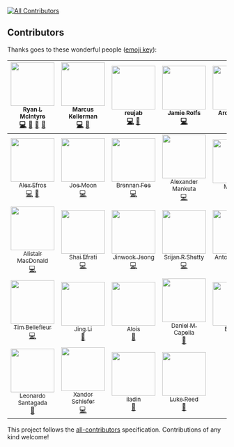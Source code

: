 
[![All Contributors](https://img.shields.io/badge/all_contributors-32-orange.svg?style=flat-square)](#contributors)
## Contributors

Thanks goes to these wonderful people ([emoji key](https://github.com/kentcdodds/all-contributors#emoji-key)):

<!-- ALL-CONTRIBUTORS-LIST:START - Do not remove or modify this section -->
| [<img src="https://avatars0.githubusercontent.com/u/8083459?v=4" width="100px;"/><br /><sub>Ryan L McIntyre</sub>](http://RyanLMcIntyre.com)<br />[💻](https://github.com/ryanoasis/nerd-fonts/commits?author=ryanoasis "Code") [📖](https://github.com/ryanoasis/nerd-fonts/commits?author=ryanoasis "Documentation") [🎨](#design-ryanoasis "Design") [👀](#review-ryanoasis "Reviewed Pull Requests") | [<img src="https://avatars3.githubusercontent.com/u/4368882?v=4" width="100px;"/><br /><sub>Marcus Kellerman</sub>](https://github.com/sharkusk)<br />[💻](https://github.com/ryanoasis/nerd-fonts/commits?author=sharkusk "Code") [👀](#review-sharkusk "Reviewed Pull Requests") | [<img src="https://avatars3.githubusercontent.com/u/23725670?v=4" width="100px;"/><br /><sub>reujab</sub>](https://github.com/reujab)<br />[💻](https://github.com/ryanoasis/nerd-fonts/commits?author=reujab "Code") [📖](https://github.com/ryanoasis/nerd-fonts/commits?author=reujab "Documentation") | [<img src="https://avatars2.githubusercontent.com/u/288160?v=4" width="100px;"/><br /><sub>Jamie Rolfs</sub>](http://jamie.rolfs.sh)<br />[💻](https://github.com/ryanoasis/nerd-fonts/commits?author=jrolfs "Code") | [<img src="https://avatars1.githubusercontent.com/u/50637?v=4" width="100px;"/><br /><sub>Aron Griffis</sub>](http://arongriffis.com)<br />[💻](https://github.com/ryanoasis/nerd-fonts/commits?author=agriffis "Code") [📖](https://github.com/ryanoasis/nerd-fonts/commits?author=agriffis "Documentation") | [<img src="https://avatars2.githubusercontent.com/u/26514778?v=4" width="100px;"/><br /><sub>morrme</sub>](https://github.com/morrme)<br />[💻](https://github.com/ryanoasis/nerd-fonts/commits?author=morrme "Code") | [<img src="https://avatars1.githubusercontent.com/u/9766?v=4" width="100px;"/><br /><sub>Daniel Hahler</sub>](https://daniel.hahler.de/)<br />[💻](https://github.com/ryanoasis/nerd-fonts/commits?author=blueyed "Code") [📖](https://github.com/ryanoasis/nerd-fonts/commits?author=blueyed "Documentation") |
| :---: | :---: | :---: | :---: | :---: | :---: | :---: |
| [<img src="https://avatars0.githubusercontent.com/u/1354301?v=4" width="100px;"/><br /><sub>Alex Efros</sub>](https://powerman.name/)<br />[💻](https://github.com/ryanoasis/nerd-fonts/commits?author=powerman "Code") [📖](https://github.com/ryanoasis/nerd-fonts/commits?author=powerman "Documentation") | [<img src="https://avatars3.githubusercontent.com/u/845857?v=4" width="100px;"/><br /><sub>Joe Moon</sub>](https://joe.xoxomoon.com)<br />[💻](https://github.com/ryanoasis/nerd-fonts/commits?author=sodiumjoe "Code") | [<img src="https://avatars3.githubusercontent.com/u/607863?v=4" width="100px;"/><br /><sub>Brennan Fee</sub>](https://github.com/brennanfee)<br />[💻](https://github.com/ryanoasis/nerd-fonts/commits?author=brennanfee "Code") | [<img src="https://avatars3.githubusercontent.com/u/7405?v=4" width="100px;"/><br /><sub>Alexander Mankuta</sub>](https://pointless.one/)<br />[💻](https://github.com/ryanoasis/nerd-fonts/commits?author=pointlessone "Code") | [<img src="https://avatars2.githubusercontent.com/u/10278096?v=4" width="100px;"/><br /><sub>Melanie</sub>](http://berkley.io)<br />[👀](#review-her "Reviewed Pull Requests") [📖](https://github.com/ryanoasis/nerd-fonts/commits?author=her "Documentation") | [<img src="https://avatars3.githubusercontent.com/u/145816?v=4" width="100px;"/><br /><sub>David McKay</sub>](https://rawkode.io)<br />[💻](https://github.com/ryanoasis/nerd-fonts/commits?author=rawkode "Code") [📖](https://github.com/ryanoasis/nerd-fonts/commits?author=rawkode "Documentation") | [<img src="https://avatars3.githubusercontent.com/u/714?v=4" width="100px;"/><br /><sub>Kevin Ballard</sub>](http://kevin.sb.org)<br />[💻](https://github.com/ryanoasis/nerd-fonts/commits?author=kballard "Code") [📖](https://github.com/ryanoasis/nerd-fonts/commits?author=kballard "Documentation") |
| [<img src="https://avatars1.githubusercontent.com/u/1218446?v=4" width="100px;"/><br /><sub>Alistair MacDonald</sub>](https://f1lt3r.io)<br />[💻](https://github.com/ryanoasis/nerd-fonts/commits?author=F1LT3R "Code") | [<img src="https://avatars1.githubusercontent.com/u/899702?v=4" width="100px;"/><br /><sub>Shai Efrati</sub>](http://shaief.com)<br />[💻](https://github.com/ryanoasis/nerd-fonts/commits?author=shaief "Code") | [<img src="https://avatars2.githubusercontent.com/u/6695226?v=4" width="100px;"/><br /><sub>Jinwook Jeong</sub>](https://github.com/theGivingTree)<br />[💻](https://github.com/ryanoasis/nerd-fonts/commits?author=theGivingTree "Code") | [<img src="https://avatars3.githubusercontent.com/u/1744347?v=4" width="100px;"/><br /><sub>Srijan R Shetty</sub>](http://srijanshetty.in)<br />[💻](https://github.com/ryanoasis/nerd-fonts/commits?author=srijanshetty "Code") | [<img src="https://avatars1.githubusercontent.com/u/524706?v=4" width="100px;"/><br /><sub>Antoine Rahier</sub>](https://github.com/Twanislas)<br />[💻](https://github.com/ryanoasis/nerd-fonts/commits?author=Twanislas "Code") | [<img src="https://avatars3.githubusercontent.com/u/8861305?v=4" width="100px;"/><br /><sub>Andy Bearman</sub>](https://github.com/andybearman)<br />[📖](https://github.com/ryanoasis/nerd-fonts/commits?author=andybearman "Documentation") | [<img src="https://avatars1.githubusercontent.com/u/3309784?v=4" width="100px;"/><br /><sub>Aidan Harris</sub>](https://aidanharr.is)<br />[💻](https://github.com/ryanoasis/nerd-fonts/commits?author=aidanharris "Code") |
| [<img src="https://avatars2.githubusercontent.com/u/593185?v=4" width="100px;"/><br /><sub>Tim Bellefleur</sub>](https://github.com/nomoon)<br />[💻](https://github.com/ryanoasis/nerd-fonts/commits?author=nomoon "Code") | [<img src="https://avatars2.githubusercontent.com/u/352956?v=4" width="100px;"/><br /><sub>Jing Li</sub>](http://basgeekball.com)<br />[📖](https://github.com/ryanoasis/nerd-fonts/commits?author=thyrlian "Documentation") | [<img src="https://avatars2.githubusercontent.com/u/3449303?v=4" width="100px;"/><br /><sub>Alois</sub>](http://aloisdg.github.io/)<br />[📖](https://github.com/ryanoasis/nerd-fonts/commits?author=aloisdg "Documentation") | [<img src="https://avatars1.githubusercontent.com/u/3533182?v=4" width="100px;"/><br /><sub>Daniel M. Capella</sub>](https://danielcapella.com)<br />[📖](https://github.com/ryanoasis/nerd-fonts/commits?author=polyzen "Documentation") | [<img src="https://avatars2.githubusercontent.com/u/1146921?v=4" width="100px;"/><br /><sub>Bin Ury</sub>](http://twitter.com/bin_ury)<br />[📖](https://github.com/ryanoasis/nerd-fonts/commits?author=teddy-error "Documentation") | [<img src="https://avatars2.githubusercontent.com/u/21279036?v=4" width="100px;"/><br /><sub>Omar Baradei</sub>](https://github.com/OmarB97)<br />[📖](https://github.com/ryanoasis/nerd-fonts/commits?author=OmarB97 "Documentation") | [<img src="https://avatars0.githubusercontent.com/u/184714?v=4" width="100px;"/><br /><sub>Ricardo Bánffy</sub>](http://about.me/rbanffy)<br />[📖](https://github.com/ryanoasis/nerd-fonts/commits?author=rbanffy "Documentation") |
| [<img src="https://avatars3.githubusercontent.com/u/225897?v=4" width="100px;"/><br /><sub>Leonardo Santagada</sub>](https://github.com/santagada)<br />[📖](https://github.com/ryanoasis/nerd-fonts/commits?author=santagada "Documentation") | [<img src="https://avatars1.githubusercontent.com/u/1187078?v=4" width="100px;"/><br /><sub>Xandor Schiefer</sub>](https://twitter.com/zeorin)<br />[💻](https://github.com/ryanoasis/nerd-fonts/commits?author=zeorin "Code") | [<img src="https://avatars3.githubusercontent.com/u/3768247?v=4" width="100px;"/><br /><sub>iladin</sub>](https://github.com/iladin)<br />[📖](https://github.com/ryanoasis/nerd-fonts/commits?author=iladin "Documentation") | [<img src="https://avatars0.githubusercontent.com/u/6800091?v=4" width="100px;"/><br /><sub>Luke Reed</sub>](https://github.com/lucasreed)<br />[📖](https://github.com/ryanoasis/nerd-fonts/commits?author=lucasreed "Documentation") |
<!-- ALL-CONTRIBUTORS-LIST:END -->

This project follows the [all-contributors](https://github.com/kentcdodds/all-contributors) specification. Contributions of any kind welcome!